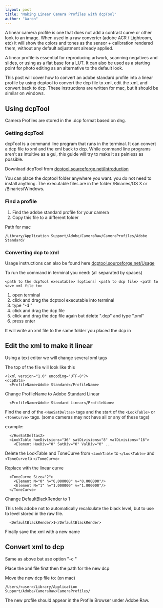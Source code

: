 ```yaml
---
layout: post
title: "Making Linear Camera Profiles with dcpTool"
author: "Aaron"
---
```


A linear camera profile is one that does not add a contrast curve or other look to an image. When used in a raw converter (adobe ACR / Lightroom, etc) it will show the colors and tones as the sensor + calibration rendered them, without any default adjustment already applied.

A linear profile is essential for reproducing artwork, scanning negatives and slides, or using as a flat base for a LUT. It can also be used as a starting point for photo editing as an alternative to the default look.

This post will cover how to convert an adobe standard profile into a linear profile by using dcptool to convert the dcp file to xml, edit the xml, and convert back to dcp. These instructions are written for mac, but it should be similar on windows.

## Using dcpTool
Camera Profiles are stored in the .dcp format based on dng.
### Getting dcpTool

dcpTool is a command line program that runs in the terminal. It can convert a dcp file to xml and the xml back to dcp. While command line programs aren't as intuitive as a gui, this guide will try to make it as painless as possible.

Download dcpTool from [dcptool.sourceforge.net/Introduction](https://dcptool.sourceforge.net/Introduction.html)

You can place the dcptool folder anywhere you want. you do not need to install anything.
The executable files are in the folder /Binaries/OS  X or /Binaries/Windows.

### Find a profile
1. Find the adobe standard profile for your camera
2. Copy this file to a different folder 

Path for mac
```
/Library/Application Support/Adobe/CameraRaw/CameraProfiles/Adobe Standard/
```
### Converting dcp to xml
Usage instructions can also be found here [dcptool.sourceforge.net/Usage](https://dcptool.sourceforge.net/Usage.html)

To run the command in terminal you need: (all separated by spaces)
```
<path to the dcpTool executable> [options] <path to dcp file> <path to save xml file to>
```

1. open terminal
2. click and drag the dcptool executable into terminal
3. type "-d "
4. click and drag the dcp file
5. click and drag the dcp file again but delete ".dcp" and type ".xml"
6. press enter

It will write an xml file to the same folder you placed the dcp in

## Edit the xml to make it linear
Using a text editor we will change several xml tags

The top of the file will look like this
```
<?xml version="1.0" encoding="UTF-8"?>
<dcpData>
  <ProfileName>Adobe Standard</ProfileName>
```
Change ProfileName to Adobe Standard Linear

```
  <ProfileName>Adobe Standard Linear</ProfileName>
```

Find the end of the `<HueSatDeltas>` tags and the start of the `<LookTable>` or `<ToneCurve>` tags.
(some cameras may not have all or any of these tags)

example:
```
  </HueSatDeltas2>
  <LookTable hueDivisions="36" satDivisions="8" valDivisions="16">
    <Element HueDiv="0" SatDiv="0" ValDiv="0" ...
```
Delete the LookTable and ToneCurve
from `<LookTable` to `</LookTable>` and `<ToneCurve` to `</ToneCurve>`

Replace with the linear curve
```
  <ToneCurve Size="2">
    <Element N="0" h="0.000000" v="0.000000"/>
    <Element N="1" h="1.000000" v="1.000000"/>
  </ToneCurve>
```

Change DefaultBlackRender to 1

This tells adobe not to automatically recalculate the black level, but to use to level stored in the raw file.
```
  <DefaultBlackRender>1</DefaultBlackRender>
```

Finally save the xml with a new name

## Convert xml to dcp
Same as above but use option "-c "

Place the xml file first then the path for the new dcp

Move the new dcp file to: (on mac)
```
/Users/<user>/Library/Application Support/Adobe/CameraRaw/CameraProfiles/
```

The new profile should appear in the Profile Browser under Adobe Raw.
